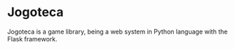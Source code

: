 # Jogoteca

Jogoteca is a game library, being a web system in Python language with the Flask framework.
